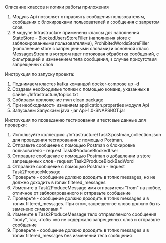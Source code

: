 Описание классов и логики работы приложения
1. Модуль Api позволяет отправлять сообщения пользователям, сообщения с блокировками пользователей и сообщения с запретом слов
2. В модуле Infrastructure применены классы для наполнения StateStore - BlockedUsersStoreFiller (наполнения store с заблокированными пользователями),
ProhibitedWordsStoreFiller (наполнение store с запрещенными словами) и основной класс MessagesStream в котором идет потоковая обработка сообщений,
с фильтрацией и изменением тела сообщения, в случае присутствия запрещенных слов

Инструкция по запуску проекта:

1. Поднимаем кластер kafka командой docker-compose up -d
2. Создаем необходимые топики с помощью команд, указанных в файле ./Infrastructure/topics.txt
3. Собираем приложение mvn clean package
4. При необходимости изменяем application.properties модуля Api
5. Запускаем Запускаем java -jar Api-1.0-SNAPSHOT.jar

Инструкция по проведению тестирования и тестовые данные для проверки:
1. Используйте коллекцию ./Infrastructure/Task3.postman_collection.json для проведения тестирования с помощью Postman.
2. Отправьте сообщение с помощью Postman о блокировке пользователя - request Task3ProduceBlockedUser
3. Отправьте сообщение с помощью Postman о добавлении в store запрещенных слов - request Task2ProduceBlockBadWord
4. Отправьте сообщение с помощью Postman - request Task2ProduceMessage
5. Проверьте - сообщение должно доходить в топик messages, но не должно доходить в топик filtered_messages
6. Измените в Task2ProduceMessage имя отправителя "from" на любое, отличное от заблокированного и отправьте сообщение
7. Проверьте - сообщение должно доходить в топик messages и в топик filtered_messages. При этом, запрещенное слово должно быть заменено символами *
8. Измените в Task2ProduceMessage тело отправляемого сообщения "body", так, чтобы оно не содержало запрещенных слов и отправьте сообщение
9. Проверьте - сообщение должно доходить в топик messages и в топик filtered_messages без изменений тела сообщения